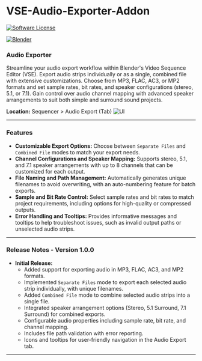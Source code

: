 # VSE-Audio-Exporter-Addon

[![Software License](https://img.shields.io/badge/license-GPL-brightgreen.svg?style=flat-square)](LICENSE.md)
<p>
    <a href="#table"><img alt="Blender"
            src="https://img.shields.io/badge/Blender-gray?logo=blender&style=flat-square" /></a>
</p>

### Audio Exporter
Streamline your audio export workflow within Blender's Video Sequence Editor (VSE). Export audio strips individually or as a single, combined file with extensive customizations. Choose from MP3, FLAC, AC3, or MP2 formats and set sample rates, bit rates, and speaker configurations (stereo, 5.1, or 7.1). Gain control over audio channel mapping with advanced speaker arrangements to suit both simple and surround sound projects.  
  
**Location:** Sequencer > Audio Export (Tab)
![UI](https://github.com/user-attachments/assets/63c1d0b7-9553-4983-81a8-75d3d5c6e429)

---

### Features

- **Customizable Export Options:** Choose between `Separate Files` and `Combined File` modes to match your export needs.
- **Channel Configurations and Speaker Mapping:** Supports stereo, 5.1, and 7.1 speaker arrangements with up to 8 channels that can be customized for each output.
- **File Naming and Path Management:** Automatically generates unique filenames to avoid overwriting, with an auto-numbering feature for batch exports.
- **Sample and Bit Rate Control:** Select sample rates and bit rates to match project requirements, including options for high-quality or compressed outputs.
- **Error Handling and Tooltips:** Provides informative messages and tooltips to help troubleshoot issues, such as invalid output paths or unselected audio strips.

---

### Release Notes - Version 1.0.0

- **Initial Release:**
  - Added support for exporting audio in MP3, FLAC, AC3, and MP2 formats.
  - Implemented `Separate Files` mode to export each selected audio strip individually, with unique filenames.
  - Added `Combined File` mode to combine selected audio strips into a single file.
  - Integrated speaker arrangement options (Stereo, 5.1 Surround, 7.1 Surround) for combined exports.
  - Configurable audio properties including sample rate, bit rate, and channel mapping.
  - Includes file path validation with error reporting.
  - Icons and tooltips for user-friendly navigation in the Audio Export tab.

---
